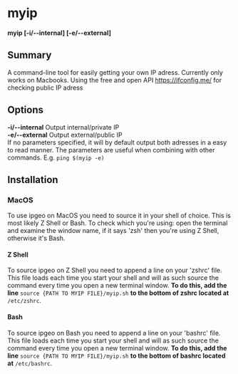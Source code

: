 # myip
**myip [-i/--internal] [-e/--external]**

## Summary
A command-line tool for easily getting your own IP adress. Currently only works on Macbooks.
Using the free and open API https://ifconfig.me/ for checking public IP adress <br />

## Options
**-i/--internal** Output internal/private IP <br />
**-e/--external** Output external/public IP <br />
If no parameters specified, it will by default output both adresses in a easy to read manner. The parameters are useful when combining with other commands. E.g. `ping $(myip -e)`


## Installation
### MacOS
To use ipgeo on MacOS you need to source it in your shell of choice. This is most likely Z Shell or Bash. To check which you're using: open the terminal and examine the window name, if it says 'zsh' then you're using Z Shell, otherwise it's Bash.
#### Z Shell
To source ipgeo on Z Shell you need to append a line on your 'zshrc' file. This file loads each time you start your shell and will as such source the command every time you open a new terminal window. **To do this, add the line** `source {PATH TO MYIP FILE}/myip.sh` **to the bottom of zshrc located at** `/etc/zshrc`.

#### Bash
To source ipgeo on Bash you need to append a line on your 'bashrc' file. This file loads each time you start your shell and will as such source the command every time you open a new terminal window. **To do this, add the line** `source {PATH TO MYIP FILE}/myip.sh` **to the bottom of bashrc located at** `/etc/bashrc`.
